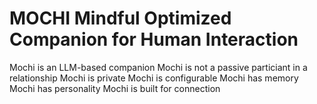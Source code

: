 # MOCHI Mindful Optimized Companion for Human Interaction

Mochi is an LLM-based companion
Mochi is not a passive particiant in a relationship
Mochi is private
Mochi is configurable
Mochi has memory
Mochi has personality
Mochi is built for connection
